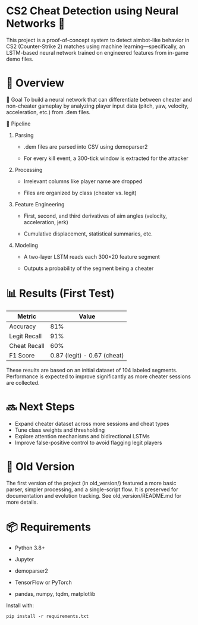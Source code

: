 # CS2 Cheat Detection using Neural Networks 🎯

This project is a proof-of-concept system to detect aimbot-like behavior in CS2 (Counter-Strike 2) matches using machine learning—specifically, an LSTM-based neural network trained on engineered features from in-game demo files.

# 🧠 Overview
🚀 Goal
To build a neural network that can differentiate between cheater and non-cheater gameplay by analyzing player input data (pitch, yaw, velocity, acceleration, etc.) from .dem files.

🔄 Pipeline

1. Parsing

    - .dem files are parsed into CSV using demoparser2

    - For every kill event, a 300-tick window is extracted for the attacker

4. Processing

    - Irrelevant columns like player name are dropped

    - Files are organized by class (cheater vs. legit)

6. Feature Engineering

    - First, second, and third derivatives of aim angles (velocity, acceleration, jerk)

    - Cumulative displacement, statistical summaries, etc.

7. Modeling

    - A two-layer LSTM reads each 300×20 feature segment

    - Outputs a probability of the segment being a cheater

# 📊 Results (First Test)

|Metric	| Value |
| ----- | ----- |
Accuracy |	81%
Legit Recall |	91%
Cheat Recall | 60%
F1 Score | 0.87 (legit) - 0.67 (cheat)

These results are based on an initial dataset of 104 labeled segments. Performance is expected to improve significantly as more cheater sessions are collected.

# 🔜 Next Steps

- Expand cheater dataset across more sessions and cheat types
- Tune class weights and thresholding
- Explore attention mechanisms and bidirectional LSTMs
- Improve false-positive control to avoid flagging legit players

# 🧾 Old Version

The first version of the project (in old_version/) featured a more basic parser, simpler processing, and a single-script flow. It is preserved for documentation and evolution tracking. See old_version/README.md for more details.

# 📦 Requirements

- Python 3.8+

- Jupyter

- demoparser2

- TensorFlow or PyTorch

- pandas, numpy, tqdm, matplotlib

Install with:
    
    pip install -r requirements.txt
